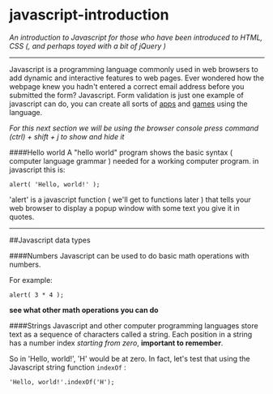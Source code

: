 # javascript-introduction
*An introduction to Javascript for those who have been introduced to HTML, CSS (, and perhaps toyed with a bit of jQuery )*

---
Javascript is a programming language commonly used in web browsers to add dynamic and interactive features to web pages. Ever wondered how the webpage knew you hadn't entered a correct email address before you submitted the form? Javascript. Form validation is just one example of javascript can do, you can create all sorts of [apps](http://todomvc.com/examples/vanillajs/) and [games](http://www.jsbreakouts.org/phaser/index.html) using the language.

*For this next section we will be using the browser console press command (ctrl) + shift + j to show and hide it*

####Hello world
A "hello world" program shows the basic syntax ( computer language grammar ) needed for a working computer program.
in javascript this is:

``` alert( 'Hello, world!' ); ```

'alert' is a javascript function ( we'll get to functions later ) that tells your web browser to display a popup window with some text you give it in quotes.

---
##Javascript data types

####Numbers
Javascript can be used to do basic math operations with numbers.

For example:

``` alert( 3 * 4 ); ```

**see what other math operations you can do**

####Strings
Javascript and other computer programming languages store text as a sequence of characters called a string. Each position in a string has a number index *starting from zero*, **important to remember**.

So in 'Hello, world!', 'H' would be at zero. In fact, let's test that using the Javascript string function `indexOf` :

`'Hello, world!'.indexOf('H');`

